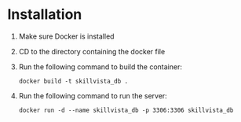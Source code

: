 # Installation

1. Make sure Docker is installed

2. CD to the directory containing the docker file

3. Run the following command to build the container:

    ``` shell
    docker build -t skillvista_db .
    ```

4. Run the following command to run the server:

    ``` shell
    docker run -d --name skillvista_db -p 3306:3306 skillvista_db
    ```
